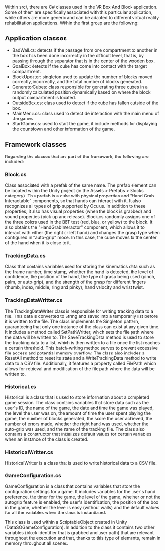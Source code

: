 Within src/, there are C# classes used in the VR Box And Block application. Some of them are specifically associated with this particular application, while others are more generic and can be adapted to different virtual reality rehabilitation applications. Within the first group are the following:

## Application classes
- BadWall.cs: detects if the passage from one compartment to another in the box has been done incorrectly in the difficult level, that is, by passing through the separator that is in the center of the wooden box.
- GoalBox: detects if the cube has come into contact with the target compartment.
- BlockUpdater: singleton used to update the number of blocks moved correctly, incorrectly, and the total number of blocks generated.
- GeneratorCubes: class responsible for generating three cubes in a randomly calculated position dynamically based on where the block output compartment is located. 
- OutsideBox.cs: class used to detect if the cube has fallen outside of the box.
- MainMenu.cs: class used to detect de interaction with the main menu of the game.
- StartGame.cs: used to start the game, it include methods for displaying the countdown and other information of the game.

## Framework classes
Regarding the classes that are part of the framework, the following are included:
### Block.cs
Class associated with a prefab of the same name. The prefab element can be located within the Unity project (in the Assets > Prefabs > Blocks category). This prefab is a cube with physical properties and "Hand Grab Interactable" components, so that hands can interact with it. It also recognizes all types of grip supported by Oculus. In addition to these properties, it also has visual properties (when the block is grabbed) and sound properties (pick up and release).
Block.cs randomly assigns one of the three colors used in the BBT test (red, blue, or yellow) to the block. It also obtains the "HandGrabInteractor" component, which allows it to interact with either (the right or left hand) and changes the grasp type when configured in "auto-grip" mode. In this case, the cube moves to the center of the hand when it is close to it.

### TrackingData.cs
Class that contains variables used for storing the kinematics data such as the frame number, time stamp, whether the hand is detected, the level of confidence, the position of the hand, the type of grasp being used (pinch, palm, or auto-grip), and the strength of the grasp for different fingers (thumb, index, middle, ring and pinky), hand velocity and wrist twist.

### TrackingDataWritter.cs
The TrackingDataWriter class is responsible for writing tracking data to a file. This data is converted to String and saved into a temporarily list before it is written to the file. The class implements the Singleton pattern, guaranteeing that only one instance of the class can exist at any given time. It includes a method called SetPathWritter, which sets the file path where the data will be written to. The SaveTrackingData method is used to store the tracking data to a list, which is then written to a file once the list reaches a certain threshold. This batch-writing method serves to prevent excessive file access and potential memory overflow. The class also includes a ResetAll method to reset its state and a WriteTrackingData method to write data to a CSV file. Additionally, it features a property called FilePath which allows for retrieval and modification of the file path where the data will be written to.

### Historical.cs
Historical is a class that is used to store information about a completed game session. The class contains variables that store data such as the user's ID, the name of the game, the date and time the game was played, the level the user was on, the amount of time the user spent playing the game, the number of blocks generated, the score the user achieved, the number of errors made, whether the right hand was used, whether the auto-grip was used, and the name of the tracking file. The class also contains a constructor that initializes default values for certain variables when an instance of the class is created. 

### HistoricalWritter.cs
HistoricalWritter is a class that is used to write historical data to a CSV file. 

### GameConfiguration.cs
GameConfiguration is a class that contains variables that store the configuration settings for a game. It includes variables for the user's hand preference, the timer for the game, the level of the game, whether or not the autogrip feature is enabled, the user's identification, the position of the box in the game, whether the level is easy (without walls) and the default values for all the variables when the class is instantiated. 

This class is used within a ScriptableObject created in Unity (DataSOGameConfiguration). In addition to the class it contains two other variables (block identifier that is grabbed and user path) that are relevant throughout the execution and that, thanks to this type of elements, remain in memory throughout all scenes.